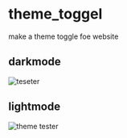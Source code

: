 # theme_toggel
make a theme toggle foe website

## darkmode

![teseter](https://user-images.githubusercontent.com/99959044/217101628-34bd44b0-5fae-4238-b756-40197363248c.PNG)


## lightmode

![theme tester](https://user-images.githubusercontent.com/99959044/217101766-7c40f79d-c617-4e9f-b232-069d1838bba8.PNG)
